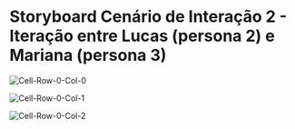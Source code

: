 # Storyboard Cenário de Interação 2 - Iteração entre Lucas (persona 2) e Mariana (persona 3)

![Cell-Row-0-Col-0](https://github.com/user-attachments/assets/768f69b3-4da6-48fb-96d6-3b6f9ed0eaf2)

![Cell-Row-0-Col-1](https://github.com/user-attachments/assets/1eb6d5a0-3000-4ddc-9499-43324cc44952)

![Cell-Row-0-Col-2](https://github.com/user-attachments/assets/5b2eab5f-d4ed-4c8e-8acf-8a0f5db6f7ef)
